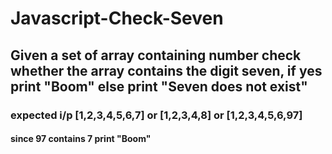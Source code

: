 # Javascript-Check-Seven

## Given a set of array containing number check whether the array contains the digit seven, if yes print "Boom" else print "Seven does not exist"

### expected i/p [1,2,3,4,5,6,7] or [1,2,3,4,8] or [1,2,3,4,5,6,97]
#### since 97 contains 7 print "Boom"
